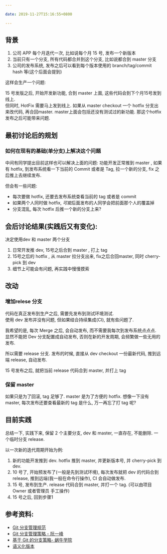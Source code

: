 ```yaml
---

date: 2019-11-27T15:16:55+0800

---
```


## 背景

1. 公司 APP 每个月迭代一次, 比如说每个月 15 号, 发布一个新版本
2. 当前只有一个分支, 所有代码都合并到这个分支, 比如说都合到 master 分支
3. 公司的发布系统, 发布之后可以看到每个版本使用的 branch/tag/commit hash 等(这个后面会提到)

这样会生产一个问题:

15 号发版之后, 开始开发新功能, 合到 master 上面, 这些代码会到下个月15号发到线上.  
但同时, HotFix 需要马上发到线上. 如果从 master checkout 一个 hotfix 分支出来改代码, 再合回master. master上面会包括还没有测试过的新功能. 那这个hotfix发布之后可能带来问题.

## 最初讨论后的规划

### 如何在现有的基础(单分支)上解决这个问题

中间有同学提出目前这样也可以解决上面的问题: 功能开发正常推到 master , 如果有 hotfix, 到发布系统看一下当前的 Commit 或者是 Tag, 拉一个新的分支, fix 之后推上去继续发布.

但会有一些问题:

- 每次要做 hotfix, 还要去发布系统查看当前的 tag 或者是 commit
- 如果两个人同时做 hotfix, *可能*后面发布的人同学会把前面那个人的覆盖掉
- 分支混乱, 每次 hotfix 后推一个新的分支上来?

## 会后讨论结果(实践后又有变化):

决定使用dev 和 master 两个分支

1. 日常开发推 dev, 15号之后合到 master , 打上 tag
2. 15号之后的 hotfix , 从 master 拉分支出来, fix之后合回master, 同时 cherry-pick 到 dev
3. 细节上可能会有问题, 再实践中慢慢摸索


## 改动

### 增加relese 分支

代码在真正发布到生产之后, 需要先发布到测试环境测试.  
使用 dev 发布并没有问题, 但如果结合持续集成(CI), 就有些问题了.

我希望的是, 每次 Merge 之后, 会自动发布, 而不需要我每次到发布系统点点点.  
显然不能把 Dev 分支配置成自动发布, 否则在新的开发周期, 会频繁做一些无用的发布.

所以需要 release 分支. 发布的时候, 直接从 dev checkout 一份最新代码, 推到远端 release, 自动发布.

15 号发布之后, 就把当前 release 代码合到 master, 并打上 tag

### 保留 master

如果只是为了回滚, tag 足够了. master 是为了方便的 hotfix. 想像一下没有 master, 每次发布还要查看最新的 tag 是什么, 万一再忘了打 tag 呢?

## 目前实践

总结一下, 实践下来, 保留 2 个主要分支, dev 和 master, 一直存在, 不能删除. 一个临时分支 release.

以一次新的迭代周期开始为例:

1. 新的功能开发推到 dev. hotfix 推到 master, 并更新版本号, 并 cherry-pick 到 dev.
2. 10 号了, 开始预发布了(一般是先到测试环境), 每次发布就把 dev 的代码合到 release, 推到远端(我一般在命令行操作), CI 会自动做发布.
3. 15 号, 发布到生产. release 代码合到 master, 并打一个 tag. (可以由项目 Owner 或者管理员 手工操作)
4. 15 号之后, 回到步骤1

## 参考资料:

- [Git 分支管理规范](https://juejin.im/post/5d82e1f3e51d4561d044cd88)
- [Git 分支管理策略 - 阮一峰](http://www.ruanyifeng.com/blog/2012/07/git.html)
- [基于 Git 的分支策略- 蜗牛学院](https://zhuanlan.zhihu.com/p/50063660)
- [语义化版本](https://semver.org/lang/zh-CN/)
